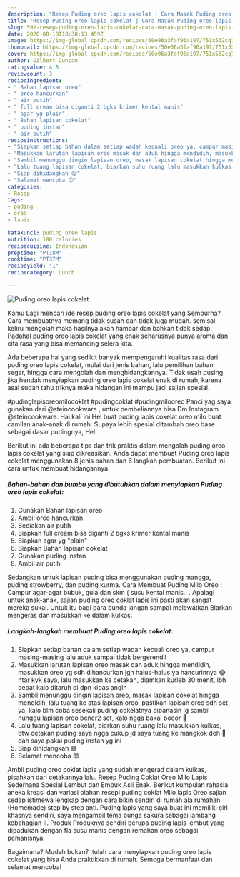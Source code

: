 ```yaml
---
description: "Resep Puding oreo lapis cokelat | Cara Masak Puding oreo lapis cokelat Yang Enak Dan Mudah"
title: "Resep Puding oreo lapis cokelat | Cara Masak Puding oreo lapis cokelat Yang Enak Dan Mudah"
slug: 592-resep-puding-oreo-lapis-cokelat-cara-masak-puding-oreo-lapis-cokelat-yang-enak-dan-mudah
date: 2020-08-18T18:38:13.459Z
image: https://img-global.cpcdn.com/recipes/50e06a3faf96a197/751x532cq70/puding-oreo-lapis-cokelat-foto-resep-utama.jpg
thumbnail: https://img-global.cpcdn.com/recipes/50e06a3faf96a197/751x532cq70/puding-oreo-lapis-cokelat-foto-resep-utama.jpg
cover: https://img-global.cpcdn.com/recipes/50e06a3faf96a197/751x532cq70/puding-oreo-lapis-cokelat-foto-resep-utama.jpg
author: Gilbert Duncan
ratingvalue: 4.8
reviewcount: 3
recipeingredient:
- " Bahan lapisan oreo"
- " oreo hancurkan"
- " air putih"
- " full cream bisa diganti 2 bgks krimer kental manis"
- " agar yg plain"
- " Bahan lapisan cokelat"
- " puding instan"
- " air putih"
recipeinstructions:
- "Siapkan setiap bahan dalam setiap wadah kecuali oreo ya, campur masing-masing lalu aduk sampai tidak bergerendil"
- "Masukkan larutan lapisan oreo masak dan aduk hingga mendidih, masukkan oreo yg sdh dihancurkan jgn halus-halus ya hancurinnya 😂 ntar kyk saya, lalu masukkan ke cetakan, diamkan kurleb 30 menit, lbh cepat kalo ditaruh di dpn kipas angin"
- "Sambil menunggu dingin lapisan oreo, masak lapisan cokelat hingga mendidih, lalu tuang ke atas lapisan oreo, pastikan lapisan oreo sdh set ya, kalo blm coba sesekali puding cokelatnya dipanasin lg sambil nunggu lapisan oreo bener2 set, kalo ngga bakal bocor 🙂"
- "Lalu tuang lapisan cokelat, biarkan suhu ruang lalu masukkan kulkas, btw cetakan puding saya ngga cukup jd saya tuang ke mangkok deh 🙂 dan saya pakai puding instan yg ini"
- "Siap dihidangkan 😄"
- "Selamat mencoba 😊"
categories:
- Resep
tags:
- puding
- oreo
- lapis

katakunci: puding oreo lapis 
nutrition: 188 calories
recipecuisine: Indonesian
preptime: "PT18M"
cooktime: "PT37M"
recipeyield: "1"
recipecategory: Lunch

---
```



![Puding oreo lapis cokelat](https://img-global.cpcdn.com/recipes/50e06a3faf96a197/751x532cq70/puding-oreo-lapis-cokelat-foto-resep-utama.jpg)

Kamu Lagi mencari ide resep puding oreo lapis cokelat yang Sempurna? Cara membuatnya memang tidak susah dan tidak juga mudah. semisal keliru mengolah maka hasilnya akan hambar dan bahkan tidak sedap. Padahal puding oreo lapis cokelat yang enak seharusnya punya aroma dan cita rasa yang bisa memancing selera kita.

Ada beberapa hal yang sedikit banyak mempengaruhi kualitas rasa dari puding oreo lapis cokelat, mulai dari jenis bahan, lalu pemilihan bahan segar, hingga cara mengolah dan menghidangkannya. Tidak usah pusing jika hendak menyiapkan puding oreo lapis cokelat enak di rumah, karena asal sudah tahu triknya maka hidangan ini mampu jadi sajian spesial.

#pudinglapisoreomilocoklat #pudingcoklat #pudingmilooreo Panci yag saya gunakan dari @steincookware , untuk pembeliannya bisa Dm Instagram @steincookware. Hai kali ini Hel buat puding lapis cokelat oreo milo buat camilan anak-anak di rumah. Supaya lebih spesial ditambah oreo base sebagai dasar pudingnya, Hel.


Berikut ini ada beberapa tips dan trik praktis dalam mengolah puding oreo lapis cokelat yang siap dikreasikan. Anda dapat membuat Puding oreo lapis cokelat menggunakan 8 jenis bahan dan 6 langkah pembuatan. Berikut ini cara untuk membuat hidangannya.

<!--inarticleads1-->

##### Bahan-bahan dan bumbu yang dibutuhkan dalam menyiapkan Puding oreo lapis cokelat:

1. Gunakan  Bahan lapisan oreo
1. Ambil  oreo hancurkan
1. Sediakan  air putih
1. Siapkan  full cream bisa diganti 2 bgks krimer kental manis
1. Siapkan  agar yg &#34;plain&#34;
1. Siapkan  Bahan lapisan cokelat
1. Gunakan  puding instan
1. Ambil  air putih


Sedangkan untuk lapisan puding bisa menggunakan puding mangga, puding strowberry, dan puding kurma. Cara Membuat Puding Milo Oreo : Campur agar-agar bubuk, gula dan skm ( susu kental manis.. . Apalagi untuk anak-anak, sajian puding oreo coklat lapis ini pasti akan sangat mereka sukai. Untuk itu bagi para bunda jangan sampai melewatkan Biarkan mengeras dan masukkan ke dalam kulkas. 

<!--inarticleads2-->

##### Langkah-langkah membuat Puding oreo lapis cokelat:

1. Siapkan setiap bahan dalam setiap wadah kecuali oreo ya, campur masing-masing lalu aduk sampai tidak bergerendil
1. Masukkan larutan lapisan oreo masak dan aduk hingga mendidih, masukkan oreo yg sdh dihancurkan jgn halus-halus ya hancurinnya 😂 ntar kyk saya, lalu masukkan ke cetakan, diamkan kurleb 30 menit, lbh cepat kalo ditaruh di dpn kipas angin
1. Sambil menunggu dingin lapisan oreo, masak lapisan cokelat hingga mendidih, lalu tuang ke atas lapisan oreo, pastikan lapisan oreo sdh set ya, kalo blm coba sesekali puding cokelatnya dipanasin lg sambil nunggu lapisan oreo bener2 set, kalo ngga bakal bocor 🙂
1. Lalu tuang lapisan cokelat, biarkan suhu ruang lalu masukkan kulkas, btw cetakan puding saya ngga cukup jd saya tuang ke mangkok deh 🙂 dan saya pakai puding instan yg ini
1. Siap dihidangkan 😄
1. Selamat mencoba 😊


Ambil puding oreo coklat lapis yang sudah mengerad dalam kulkas, pisahkan dari cetakannya lalu. Resep Puding Coklat Oreo Milo Lapis Sederhana Spesial Lembut dan Empuk Asli Enak. Berikut kumpulan rahasia aneka kreasi dan variasi olahan resepi puding coklat Milo lapis Oreo sajian sedap istimewa lengkap dengan cara bikin sendiri di rumah ala rumahan (Homemade) step by step anti. Puding lapis yang saya buat ini memiliki ciri khasnya sendiri, saya mengambil tema bunga sakura sebagai lambang kebahagian II. Produk Produknya sendiri berupa puding lapis lembut yang dipadukan dengan fla susu manis dengan remahan oreo sebagai pemanisnya. 

Bagaimana? Mudah bukan? Itulah cara menyiapkan puding oreo lapis cokelat yang bisa Anda praktikkan di rumah. Semoga bermanfaat dan selamat mencoba!
